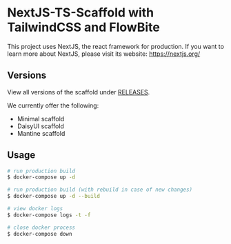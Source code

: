 # NextJS-TS-Scaffold with TailwindCSS and FlowBite

This project uses NextJS, the react framework for production.
If you want to learn more about NextJS, please visit its website: https://nextjs.org/

## Versions
View all versions of the scaffold under [RELEASES](https://github.com/benediktkaiser/next-ts-scaffold/releases).

We currently offer the following:
- Minimal scaffold
- DaisyUI scaffold
- Mantine scaffold

## Usage

```bash
# run production build
$ docker-compose up -d

# run production build (with rebuild in case of new changes)
$ docker-compose up -d --build

# view docker logs
$ docker-compose logs -t -f

# close docker process
$ docker-compose down
```
